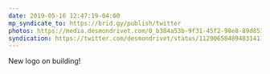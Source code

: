 ```yaml
---
date: 2019-05-16 12:47:19-04:00
mp_syndicate_to: https://brid.gy/publish/twitter
photos: https://media.desmondrivet.com/0_b384a53b-9f31-45f2-98e8-89d851c75f9f.jpg
syndication: https://twitter.com/desmondrivet/status/1129065848948314112
---
```


New logo on building!  
